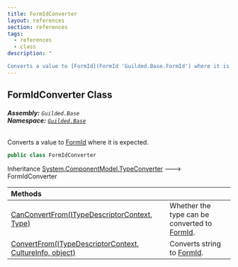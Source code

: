 ```yaml
---
title: FormIdConverter
layout: references
section: references
tags:
  - references
  - class
description: "

Converts a value to [FormId](FormId 'Guilded.Base.FormId') where it is expected."
---
```


## FormIdConverter Class
###### **Assembly:** `Guilded.Base`<br/>**Namespace:** [`Guilded.Base`](Guilded.Base 'Guilded.Base')

Converts a value to [FormId](FormId 'Guilded.Base.FormId') where it is expected.

```csharp
public class FormIdConverter
```

Inheritance [System.ComponentModel.TypeConverter](https://docs.microsoft.com/en-us/dotnet/api/System.ComponentModel.TypeConverter 'System.ComponentModel.TypeConverter') &#129106; FormIdConverter

| Methods | |
| :--- | :--- |
| [CanConvertFrom(ITypeDescriptorContext, Type)](FormIdConverter.CanConvertFrom(ITypeDescriptorContext,Type) 'Guilded.Base.FormIdConverter.CanConvertFrom(ITypeDescriptorContext, System.Type)') | Whether the type can be converted to [FormId](FormId 'Guilded.Base.FormId'). |
| [ConvertFrom(ITypeDescriptorContext, CultureInfo, object)](FormIdConverter.ConvertFrom(ITypeDescriptorContext,CultureInfo,object) 'Guilded.Base.FormIdConverter.ConvertFrom(ITypeDescriptorContext, CultureInfo, object)') | Converts string to [FormId](FormId 'Guilded.Base.FormId'). |
